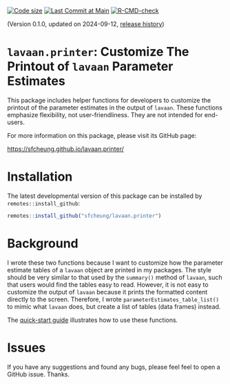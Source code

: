 <!-- badges: start -->
[![Code size](https://img.shields.io/github/languages/code-size/sfcheung/lavaan.printer.svg)](https://github.com/sfcheung/lavaan.printer)
[![Last Commit at Main](https://img.shields.io/github/last-commit/sfcheung/lavaan.printer.svg)](https://github.com/sfcheung/lavaan.printer/commits/main)
[![R-CMD-check](https://github.com/sfcheung/lavaan.printer/actions/workflows/R-CMD-check.yaml/badge.svg)](https://github.com/sfcheung/lavaan.printer/actions/workflows/R-CMD-check.yaml)
<!-- badges: end -->

(Version 0.1.0, updated on 2024-09-12, [release history](https://sfcheung.github.io/lavaan.printer/news/index.html))

# `lavaan.printer`: Customize The Printout of `lavaan` Parameter Estimates

This package includes helper functions
for developers to customize the printout
of the parameter estimates in the output
of `lavaan`. These functions emphasize
flexibility, not user-friendliness. They
are not intended for end-users.

For more information on this package,
please visit its GitHub page:

https://sfcheung.github.io/lavaan.printer/

# Installation

The latest developmental version of this
package can be installed by `remotes::install_github`:

```r
remotes::install_github("sfcheung/lavaan.printer")
```

# Background

I wrote these two functions because I
want to customize how the parameter estimate
tables of a `lavaan` object are printed
in my packages. The style should be very
similar to that
used by the `summary()` method of `lavaan`,
such that users would find the tables
easy to read. However, it is not easy to
customize the output of `lavaan` because
it prints the formatted content directly
to the screen. Therefore, I wrote
`parameterEstimates_table_list()`
to mimic what `lavaan` does, but create
a list of tables (data frames) instead.

The [quick-start guide](https://sfcheung.github.io/lavaan.printer/articles/lavaan.printer.html)
illustrates how to use these functions.

# Issues

If you have any suggestions and found
any bugs, please feel feel to open a
GitHub issue. Thanks.